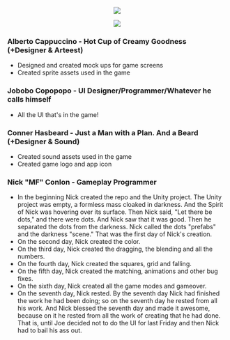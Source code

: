 <p align="center"><img src ="https://github.com/JosephCoppola/IGM450-Project3/raw/develop/Assets/Sprites/Menu/Logo.png" /></p>

<p align="center"><img src ="https://github.com/JosephCoppola/IGM450-Project3/raw/develop/Assets/Sprites/swatchscreenieforerictobehappyforever.png" /></p>


### Alberto Cappuccino - Hot Cup of Creamy Goodness (+Designer & Arteest)
* Designed and created mock ups for game screens
* Created sprite assets used in the game

### Jobobo Copopopo - UI Designer/Programmer/Whatever he calls himself
* All the UI that's in the game!

### Conner Hasbeard - Just a Man with a Plan. And a Beard (+Designer & Sound)
* Created sound assets used in the game
* Created game logo and app icon

### Nick "MF" Conlon - Gameplay Programmer
* In the beginning Nick created the repo and the Unity project. The Unity project was empty, a formless mass cloaked in darkness. And the Spirit of Nick was hovering over its surface. Then Nick said, "Let there be dots," and there were dots. And Nick saw that it was good. Then he separated the dots from the darkness. Nick called the dots "prefabs" and the darkness "scene." That was the first day of Nick's creation.
* On the second day, Nick created the color.
* On the third day, Nick created the dragging, the blending and all the numbers.
* On the fourth day, Nick created the squares, grid and falling.
* On the fifth day, Nick created the matching, animations and other bug fixes.
* On the sixth day, Nick created all the game modes and gameover.
* On the seventh day, Nick rested. By the seventh day Nick had finished the work he had been doing; so on the seventh day he rested from all his work. And Nick blessed the seventh day and made it awesome, because on it he rested from all the work of creating that he had done. That is, until Joe decided not to do the UI for last Friday and then Nick had to bail his ass out.

